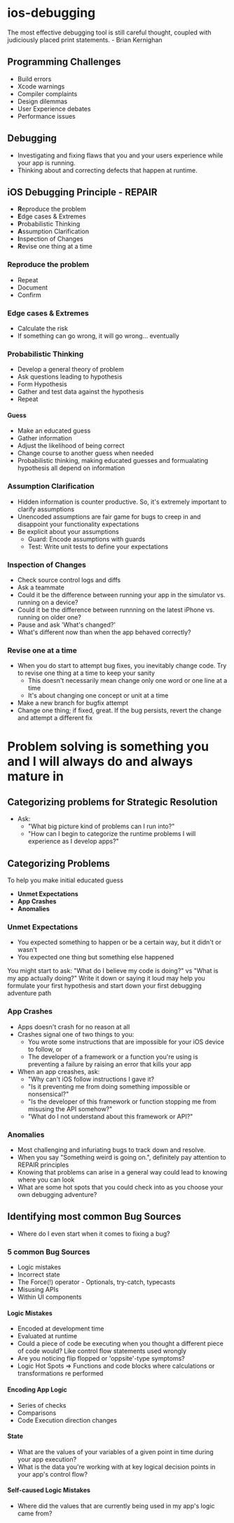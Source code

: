 # ios-debugging

The most effective debugging tool is still careful thought, coupled with judiciously placed print statements. - Brian Kernighan

 ## Programming Challenges
 - Build errors
 - Xcode warnings
 - Compiler complaints
 - Design dilemmas
 - User Experience debates
 - Performance issues
 
 ## Debugging
 - Investigating and fixing flaws that you and your users experience while your app is running.
 - Thinking about and correcting defects that happen at runtime.
 
 ## iOS Debugging Principle - REPAIR
 - **R**eproduce the problem
 - **E**dge cases & Extremes
 - **P**robabilistic Thinking
 - **A**ssumption Clarification 
 - **I**nspection of Changes
 - **R**evise one thing at a time
 
 ### Reproduce the problem
 - Repeat 
 - Document 
 - Confirm
 
 ### Edge cases & Extremes
 - Calculate the risk
 - If something can go wrong, it will go wrong... eventually
 
 ### Probabilistic Thinking
 - Develop a general theory of problem
 - Ask questions leading to hypothesis
 - Form Hypothesis
 - Gather and test data against the hypothesis
 - Repeat
 
 #### Guess
 - Make an educated guess
 - Gather information
 - Adjust the likelihood of being correct
 - Change course to another guess when needed
 - Probabilistic thinking, making educated guesses and formualating hypothesis all depend on information
 
 ### Assumption Clarification
 - Hidden information is counter productive. So, it's extremely important to clarify assumptions
 - Unencoded assumptions are fair game for bugs to creep in and disappoint your functionality expectations
 - Be explicit about your assumptions
   * Guard: Encode assumptions with guards
   * Test: Write unit tests to define your expectations
 
 ### Inspection of Changes
 - Check source control logs and diffs
 - Ask a teammate
 - Could it be the difference between running your app in the simulator vs. running on a device?
 - Could it be the difference between runnning on the latest iPhone vs. running on older one?
 - Pause and ask 'What's changed?'
 - What's different now than when the app behaved correctly?
 
 ### Revise one at a time
 - When you do start to attempt bug fixes, you inevitably change code. Try to revise one thing at a time to keep your sanity
   * This doesn't necessarily mean change only one word or one line at a time
   * It's about changing one concept or unit at a time
 - Make a new branch for bugfix attempt
 - Change one thing; if fixed, great. If the bug persists, revert the change and attempt a different fix
 
 # Problem solving is something you and I will always do and always mature in
 
 ## Categorizing problems for Strategic Resolution
 - Ask:
   * "What big picture kind of problems can I run into?"
   * "How can I begin to categorize the runtime problems I will experience as I develop apps?"
 
 ## Categorizing Problems
 To help you make initial educated guess
 
 - **Unmet Expectations**
 - **App Crashes**
 - **Anomalies**
 
 ### Unmet Expectations
 - You expected something to happen or be a certain way, but it didn't or wasn't
 - You expected one thing but something else happened
 
 You might start to ask:
    "What do I believe my code is doing?" vs "What is my app actually doing?"
 Write it down or saying it loud may help you formulate your first hypothesis and start down your first debugging adventure path
 
 ### App Crashes
 - Apps doesn't crash for no reason at all
 - Crashes signal one of two things to you: 
   * You wrote some instructions that are impossible for your iOS device to follow, or
   * The developer of a framework or a function you're using is preventing a failure by raising an error that kills your app
 - When an app creashes, ask:
   * "Why can't iOS follow instructions I gave it?
   * "Is it preventing me from doing something impossible or nonsensical?"
   * "Is the developer of this framework or function stopping me from misusing the API somehow?"
   * "What do I not understand about this framework or API?"
  
 ### Anomalies
 - Most challenging and infuriating bugs to track down and resolve.
 - When you say "Something weird is going on.", definitely pay attention to REPAIR principles
 - Knowing that problems can arise in a general way could lead to knowing where you can look
 - What are some hot spots that you could check into as you choose your own debugging adventure?
 
 ## Identifying most common Bug Sources
 - Where do I even start when it comes to fixing a bug?
 
 ### 5 common Bug Sources
 - Logic mistakes
 - Incorrect state
 - The Force(!) operator - Optionals, try-catch, typecasts
 - Misusing APIs
 - Within UI components
 
 #### Logic Mistakes
 - Encoded at development time 
 - Evaluated at runtime
 - Could a piece of code be executing when you thought a different piece of code would? Like control flow statements used wrongly
 - Are you noticing flip flopped or 'oppsite'-type symptoms?
 - Logic Hot Spots => Functions and code blocks where calculations or transformations re performed
 
 #### Encoding App Logic
 - Series of checks
 - Comparisons
 - Code Execution direction changes
 
 #### State
 - What are the values of your variables of a given point in time during your app execution?
 - What is the data you're working with at key logical decision points in your app's control flow?
 
 #### Self-caused Logic Mistakes
 - Where did the values that are currently being used in my app's logic came from?
